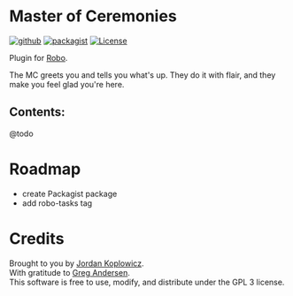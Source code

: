 # Master of Ceremonies
[![github](https://img.shields.io/badge/github-0a0.svg?logo=github)](https://github.com/koppieesq/mc)
[![packagist](https://img.shields.io/badge/packagist-orange.svg?logo=php&logoColor=white)](https://packagist.org/packages/koppieesq/propellerhat)
[![License](https://img.shields.io/badge/license-GPL3-teal.svg?logo=gnu)](LICENSE)

Plugin for [Robo](https://robo.li).

The MC greets you and tells you what's up.  They do it with flair, and they make you feel glad you're here.

## Contents:

@todo
      
# Roadmap
- create Packagist package
- add robo-tasks tag
  
# Credits

Brought to you by [Jordan Koplowicz](http://koplowiczandsons.com).  
With gratitude to [Greg Andersen](https://github.com/g1a/starter).  
This software is free to use, modify, and distribute under the GPL 3 license.
